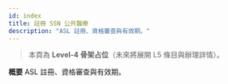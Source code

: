 ```yaml
---
id: index
title: 註冊 SSN 公共醫療
description: "ASL 註冊、資格審查與有效期。"
---
```


> 本頁為 **Level-4 骨架占位**（未來將展開 L5 條目與辦理詳情）。

**概要**
ASL 註冊、資格審查與有效期。
